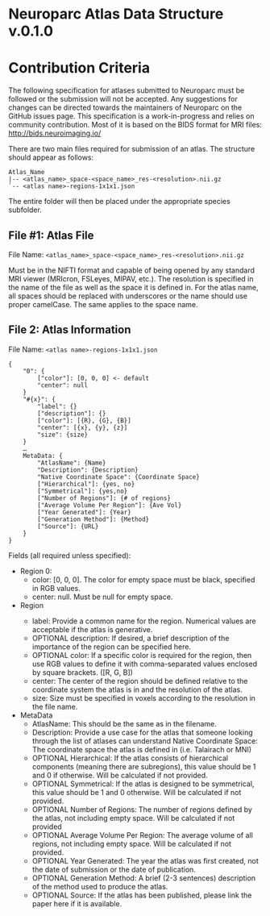 # Neuroparc Atlas Data Structure v.0.1.0
# Contribution Criteria

The following specification for atlases submitted to Neuroparc must be followed or the submission will not be accepted. Any suggestions for changes can be directed towards the maintainers of Neuroparc on the GitHub issues page. This specification is a work-in-progress and relies on community contribution. Most of it is based on the BIDS format for MRI files: http://bids.neuroimaging.io/

There are two main files required for submission of an atlas. The structure should appear as follows:

```
Atlas_Name
|-- <atlas_name>_space-<space_name>_res-<resolution>.nii.gz
`-- <atlas name>-regions-1x1x1.json
```

The entire folder will then be placed under the appropriate species subfolder.

## File #1: Atlas File

File Name: `<atlas_name>_space-<space_name>_res-<resolution>.nii.gz`

Must be in the NIFTI format and capable of being opened by any standard MRI viewer (MRIcron, FSLeyes, MIPAV, etc.). The resolution is specified in the name of the file as well as the space it is defined in. For the atlas name, all spaces should be replaced with underscores or the name should use proper camelCase. The same applies to the space name.

## File 2: Atlas Information

File Name: `<atlas name>-regions-1x1x1.json`
```
{
    "0": {
        ["color"]: [0, 0, 0] <- default
        "center": null
    }
    "#{x}": {
        "label": {}
        ["description"]: {}
        ["color"]: [{R}, {G}, {B}]
        "center": [{x}, {y}, {z}]
        "size": {size}
    }
    …
    MetaData: {
        "AtlasName": {Name}
        "Description": {Description}
        "Native Coordinate Space": {Coordinate Space}
        ["Hierarchical"]: {yes, no}
        ["Symmetrical"]: {yes,no}
        ["Number of Regions"]: {# of regions}
        ["Average Volume Per Region"]: {Ave Vol}
        ["Year Generated"]: {Year}
        ["Generation Method"]: {Method}
        ["Source"]: {URL}
    }
}
```

Fields (all required unless specified):
- Region 0:
    - color: [0, 0, 0]. The color for empty space must be black, specified in RGB values.
    - center: null. Must be null for empty space.
- Region <Number of region>
    - label: Provide a common name for the region. Numerical values are acceptable if the atlas is generative.
    - OPTIONAL description: If desired, a brief description of the importance of the region can be specified here.
    - OPTIONAL color: If a specific color is required for the region, then use RGB values to define it with comma-separated values enclosed by square brackets. ([R, G, B])
    - center: The center of the region should be defined relative to the coordinate system the atlas is in and the resolution of the atlas.
    - size: Size must be specified in voxels according to the resolution in the file name.
- MetaData
    - AtlasName: This should be the same as in the filename.
    - Description: Provide a use case for the atlas that someone looking through the list of atlases can understand
Native Coordinate Space: The coordinate space the atlas is defined in (i.e. Talairach or MNI)
    - OPTIONAL Hierarchical: If the atlas consists of hierarchical components (meaning there are subregions), this value should be 1 and 0 if otherwise. Will be calculated if not provided.
    - OPTIONAL Symmetrical: If the atlas is designed to be symmetrical, this value should be 1 and 0 otherwise. Will be calculated if not provided.
    - OPTIONAL Number of Regions: The number of regions defined by the atlas, not including empty space. Will be calculated if not provided
    - OPTIONAL Average Volume Per Region: The average volume of all regions, not including empty space. Will be calculated if not provided.
    - OPTIONAL Year Generated: The year the atlas was first created, not the date of submission or the date of publication.
    - OPTIONAL Generation Method: A brief (2-3 sentences) description of the method used to produce the atlas.
    - OPTIONAL Source: If the atlas has been published, please link the paper here if it is available.

